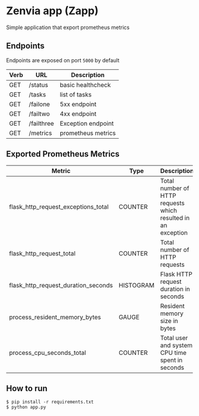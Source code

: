 
# Zenvia app (Zapp)

Simple application that export prometheus metrics

## Endpoints

Endpoints are exposed on port `5000` by default

|Verb|URL|Description|
|-|-|-|
|GET|/status|basic healthcheck|
|GET|/tasks|list of tasks|
|GET|/failone|5xx endpoint|
|GET|/failtwo|4xx endpoint|
|GET|/failthree|Exception endpoint|
|GET|/metrics| prometheus metrics|

## Exported Prometheus Metrics


|Metric|Type|Description|
|-|-|-|
|flask_http_request_exceptions_total|COUNTER|Total number of HTTP requests which resulted in an exception|
|flask_http_request_total|COUNTER|Total number of HTTP requests|
|flask_http_request_duration_seconds|HISTOGRAM|Flask HTTP request duration in seconds|
|process_resident_memory_bytes|GAUGE|Resident memory size in bytes|
|process_cpu_seconds_total|COUNTER|Total user and system CPU time spent in seconds|

## How to run

```
$ pip install -r requirements.txt
$ python app.py
```
